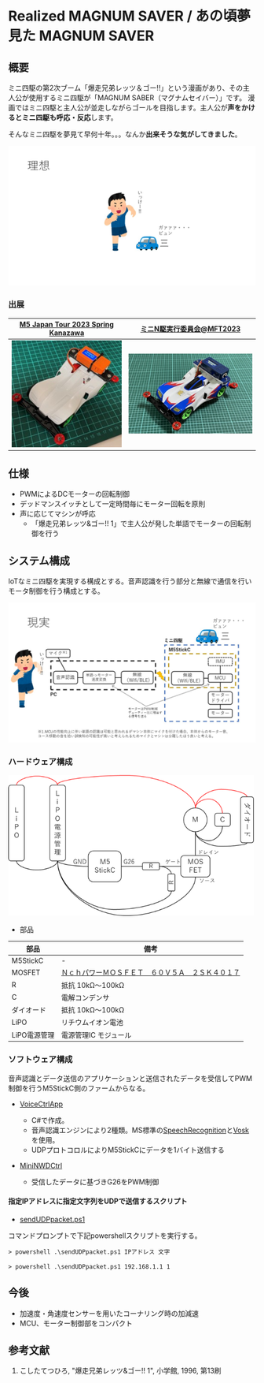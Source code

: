# Realized MAGNUM SAVER / あの頃夢見た MAGNUM SAVER

## 概要
ミニ四駆の第2次ブーム「爆走兄弟レッツ＆ゴー!!」という漫画があり、その主人公が使用するミニ四駆が「MAGNUM SABER（マグナムセイバー）」です。
漫画ではミニ四駆と主人公が並走しながらゴールを目指します。主人公が**声をかけるとミニ四駆も呼応・反応**します。

そんなミニ四駆を夢見て早何十年。。。なんか**出来そうな気がしてきました**。

<img src="https://github.com/tomitomi3/Realized_MAGNUM_SAVER/blob/main/img/system_risou.JPG" width="600">

### 出展
| [M5 Japan Tour 2023 Spring Kanazawa](https://makezine.jp/event/makers-mft2023/m0215/) | [ミニN駆実行委員会@MFT2023](https://makezine.jp/event/makers-mft2023/m0215/) |
|-|-|
| ![MAGNUM M5 2023 Tour](https://github.com/tomitomi3/Realized_MAGNUM_SAVER/blob/main/img/magnum_1.jpg) | ![MAGNUM MFT2023](https://github.com/tomitomi3/Realized_MAGNUM_SAVER/blob/main/img/magnum_2.jpg) |

## 仕様
* PWMによるDCモーターの回転制御
* デッドマンスイッチとして一定時間毎にモーター回転を原則
* 声に応じてマシンが呼応
  * 「爆走兄弟レッツ&ゴー!! 1」で主人公が発した単語でモーターの回転制御を行う

## システム構成

IoTなミニ四駆を実現する構成とする。音声認識を行う部分と無線で通信を行いモータ制御を行う構成とする。

<img src="https://github.com/tomitomi3/Realized_MAGNUM_SAVER/blob/main/img/system_block.JPG" width="700">

### ハードウェア構成

<img src="https://github.com/tomitomi3/Realized_MAGNUM_SAVER/blob/main/img/connection.PNG" width="500">

* 部品

| 部品 | 備考 |
|-|-|
| M5StickC | - |
| MOSFET | [ＮｃｈパワーＭＯＳＦＥＴ　６０Ｖ５Ａ　２ＳＫ４０１７](https://akizukidenshi.com/catalog/g/gI-07597/) |
| R | 抵抗 10kΩ～100kΩ |
| C | 電解コンデンサ |
| ダイオード | 抵抗 10kΩ～100kΩ |
| LiPO | リチウムイオン電池 |
| LiPO電源管理 | 電源管理IC モジュール |

### ソフトウェア構成

音声認識とデータ送信のアプリケーションと送信されたデータを受信してPWM制御を行うM5StickC側のファームからなる。

* [VoiceCtrlApp](https://github.com/tomitomi3/Realized_MAGNUM_SAVER/tree/main/VoiceCtrlApp)
  * C#で作成。
  * 音声認識エンジンにより2種類。MS標準の[SpeechRecognition](https://learn.microsoft.com/ja-jp/windows/apps/design/input/speech-recognition)と[Vosk](https://alphacephei.com/vosk/)を使用。
  * UDPプロトコロルによりM5StickCにデータを1バイト送信する

* [MiniNWDCtrl](https://github.com/tomitomi3/Realized_MAGNUM_SAVER/tree/main/MiniNWDCtrl)
  * 受信したデータに基づきG26をPWM制御

#### 指定IPアドレスに指定文字列をUDPで送信するスクリプト

* [sendUDPpacket.ps1](https://github.com/tomitomi3/Realized_MAGNUM_SAVER/tree/main/testscript)

コマンドプロンプトで下記powershellスクリプトを実行する。

```
> powershell .\sendUDPpacket.ps1 IPアドレス 文字
```

```
> powershell .\sendUDPpacket.ps1 192.168.1.1 1
```

## 今後
* 加速度・角速度センサーを用いたコーナリング時の加減速
* MCU、モーター制御部をコンパクト

## 参考文献
1. こしたてつひろ, "爆走兄弟レッツ&ゴー!! 1", 小学館, 1996, 第13刷

